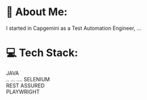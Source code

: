 # 💫 About Me:
I started in Capgemini as a Test Automation Engineer, ...<br>

# 💻 Tech Stack:<br>
JAVA <br>
..
...
....
SELENIUM <br>
REST ASSURED <br>
PLAYWRIGHT <br>
